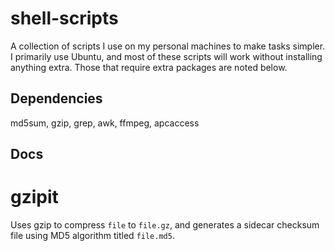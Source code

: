 shell-scripts
=============
A collection of scripts I use on my personal machines to make tasks simpler. I primarily use Ubuntu, and most of these scripts will work without installing anything extra. Those that require extra packages are noted below.

Dependencies
------------

md5sum, gzip, grep, awk, ffmpeg, apcaccess


Docs
----

# gzipit <file>
Uses gzip to compress `file` to `file.gz`, and generates a sidecar checksum file using MD5 algorithm titled `file.md5`.

